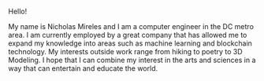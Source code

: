 Hello!

My name is Nicholas Mireles and I am a computer engineer in the DC metro area. I am currently employed by a great company that has allowed me to expand my knowledge into areas such as machine learning and blockchain technology. My interests outside work range from hiking to poetry to 3D Modeling. I hope that I can combine my interest in the arts and sciences in a way that can entertain and educate the world.
